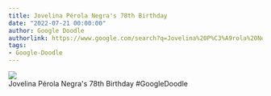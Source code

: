 ```yaml
---
title: Jovelina Pérola Negra's 78th Birthday
date: "2022-07-21 00:00:00"
author: Google Doodle
authorlink: https://www.google.com/search?q=Jovelina%20P%C3%A9rola%20Negra%27s%2078th%20Birthday
tags:
- Google-Doodle
---
```

<img src="https://www.google.com/logos/doodles/2022/jovelina-perola-negras-70th-birthday-6753651837109469-l.png" referrerpolicy="no-referrer"><br>Jovelina Pérola Negra's 78th Birthday #GoogleDoodle